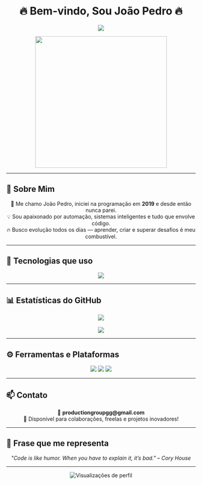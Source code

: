 <h1 align="center">🔥 Bem-vindo, Sou João Pedro 🔥</h1>

<p align="center">
  <img src="https://readme-typing-svg.demolab.com/?lines=Desenvolvedor+FullStack;Especialista+em+Lua,+JS,+Back-end;Tecnologia+é+meu+combustível!&center=true&width=500&height=45&color=F7DF1E&vCenter=true&size=22" />
</p>

<p align="center">
  <img src="https://media.giphy.com/media/qgQUggAC3Pfv687qPC/giphy.gif" width="350"/>
</p>

---

## 📍 Sobre Mim

<p align="center">
  👋 Me chamo João Pedro, iniciei na programação em <strong>2019</strong> e desde então nunca parei.<br>
  💡 Sou apaixonado por automação, sistemas inteligentes e tudo que envolve código.<br>
  🔥 Busco evolução todos os dias — aprender, criar e superar desafios é meu combustível.
</p>

---

## 🚀 Tecnologias que uso

<p align="center">
  <img src="https://skillicons.dev/icons?i=lua,js,python,react,nodejs,html,css,docker,git,github,vscode,linux" />
</p>

---

## 📊 Estatísticas do GitHub

<p align="center">
  <img src="https://github-readme-stats.vercel.app/api?username=bydeveloperjj&show_icons=true&theme=tokyonight&count_private=true&hide_border=true" />
  <br><br>
  <img src="https://github-readme-streak-stats.herokuapp.com/?user=bydeveloperjj&theme=tokyonight&hide_border=true" />
</p>

---

## ⚙️ Ferramentas e Plataformas

<p align="center">
  <img src="https://img.shields.io/badge/Editor-VSCode-blue?style=for-the-badge&logo=visualstudiocode&logoColor=white" />
  <img src="https://img.shields.io/badge/SO-Linux-orange?style=for-the-badge&logo=linux&logoColor=white" />
  <img src="https://img.shields.io/badge/Terminal-Zsh-informational?style=for-the-badge&logo=gnubash&logoColor=white" />
</p>

---

## 📫 Contato

<p align="center">
  📧 <strong>productiongroupgg@gmail.com</strong><br>
  💬 Disponível para colaborações, freelas e projetos inovadores!
</p>

---

## 💬 Frase que me representa

<p align="center">
  <em>"Code is like humor. When you have to explain it, it’s bad." – Cory House</em>
</p>

---

<p align="center">
  <img src="https://komarev.com/ghpvc/?username=bydeveloperjj&style=flat-square&color=blue" alt="Visualizações de perfil" />
</p>
